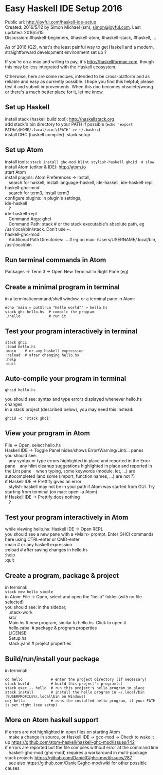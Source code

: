 # Easy Haskell IDE Setup 2016

Public url: <http://joyful.com/haskell-ide-setup>  
Created:    2016/5/12 by Simon Michael (sm), <simon@joyful.com>. Last updated: 2016/5/15  
Discussion: #haskell-beginners, #haskell-atom, #haskell-stack, #haskell, ...

As of 2016 (Q2), what's the least painful way to get Haskell and a modern, straightforward development environment set up ?

If you're on a mac and willing to pay, it's <http://haskellformac.com>, though this may be less integrated with the Haskell ecosystem.

Otherwise, here are some recipes, intended to be cross-platform and as reliable and easy as currently possible.
I hope you find this helpful; please test it and submit improvements.
When this doc becomes obsolete/wrong or there's a much better place for it, let me know.

## Set up Haskell
install stack (haskell build tool): <http://haskellstack.org>  
add stack's bin directory to your PATH if possible (`echo 'export PATH=\$HOME/.local/bin:\$PATH' >> ~/.bashrc`)  
install GHC (haskell compiler): stack setup

## Set up Atom
install tools: `stack install ghc-mod hlint stylish-haskell ghcid  # slow`  
install Atom (editor & IDE): <http://atom.io>  
start Atom  
install plugins: Atom Preferences -> Install,   
&nbsp;&nbsp; search for haskell, install language-haskell, ide-haskell, ide-haskell-repl, haskell-ghc-mod  
&nbsp;&nbsp; search for term3, install term3  
configure plugins: in plugin's settings,  
ide-haskell  
&nbsp;&nbsp; ?  
ide-haskell-repl  
&nbsp;&nbsp; Command Args: ghci  
&nbsp;&nbsp; Command Path: stack  # or the stack executable's absolute path, eg /usr/local/bin/stack. Don't use ~.  
haskell-ghc-mod  
&nbsp;&nbsp; Additional Path Directories: ... # eg on mac: /Users/USERNAME/.local/bin, /usr/local/bin

## Run terminal commands in Atom
Packages -> Term 3 -> Open New Terminal In Right Pane (eg)

## Create a minimal program in terminal
in a terminal/command/shell window, or a terminal pane in Atom:
```
echo 'main = putStrLn "hello world"' > hello.hs
stack ghc hello.hs  # compile the program
./hello             # run it
```

## Test your program interactively in terminal
```
stack ghci
:load hello.hs
:main    # or any haskell expression
:reload  # after changing hello.hs
:help
:quit
```

## Auto-compile your program in terminal
```
ghcid hello.hs
```
you should see: syntax and type errors displayed whenever hello.hs changes  
in a stack project (described below), you may need this instead:  
```
ghcid -c 'stack ghci'
```

## View your program in Atom
File -> Open, select hello.hs  
Haskell IDE -> Toggle Panel hides/shows Error/Warning/Lint/... panes  
you should see:  
&nbsp;&nbsp; any syntax or type errors highlighted in place and reported in the Error pane
&nbsp;&nbsp; any hlint cleanup suggestions highlighted in place and reported in the Lint pane
&nbsp;&nbsp; when typing, some keywords (module, let, ...) are autocompleted (and some (import, function names, ...) are not ?)  
if Haskell IDE -> Prettify gives an error  
&nbsp;&nbsp; stylish-haskell may not be in your path if Atom was started from GUI. Try starting from terminal (on mac: open -a Atom)  
if Haskell IDE -> Prettify does nothing  
&nbsp;&nbsp; ?

## Test your program interactively in Atom
while viewing hello.hs: Haskell IDE -> Open REPL  
you should see a new pane with a \*Main> prompt. Enter GHCI commands here using CTRL-enter or CMD-enter  
:main    # or any haskell expression  
:reload  # after saving changes in hello.hs  
:help  
:quit

## Create a program, package & project
in terminal:  
`stack new hello simple`  
in Atom: File -> Open, select and open the "hello" folder (with no file selected)  
you should see: in the sidebar,  
&nbsp;&nbsp; .stack-work  
&nbsp;&nbsp; src/  
&nbsp;&nbsp;   Main.hs     # new program, similar to hello.hs. Click to open it  
&nbsp;&nbsp; hello.cabal   # package & program properties  
&nbsp;&nbsp; LICENSE  
&nbsp;&nbsp; Setup.hs  
&nbsp;&nbsp; stack.yaml   # project properties

## Build/run/install your package
in terminal:

```
cd hello             # enter the project directory (if necessary)
stack build          # build this project's program(s)
stack exec -- hello  # run this project's hello program in place
stack install        # install the hello program in ~/.local/bin
(%USERPROFILE%\.local\bin on Windows)
cd; hello            # runs the installed hello program, if your PATH is set right (see setup)
```

## More on Atom haskell support
if errors are not highlighted in open files on starting Atom  
&nbsp;&nbsp; make a change in source, or Haskell IDE -> gcc-mod -> Check to wake it up <https://github.com/atom-haskell/haskell-ghc-mod/issues/142>  
if errors are reported but the file compiles without error at the command line  
&nbsp;&nbsp; haskell-ghc-mod (ghc-mod) requires a workaround in multi-package stack projects <https://github.com/DanielG/ghc-mod/issues/787>  
&nbsp;&nbsp; see also <https://github.com/DanielG/ghc-mod/wiki> for other possible causes


